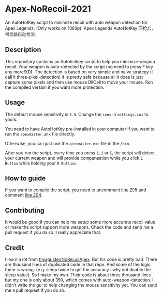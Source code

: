 # Apex-NoRecoil-2021
An AutoHotKey script to minimize recoil with auto weapon detection for Apex Legends. (Only works on 1080p). Apex Legends AutoHotKey 压枪宏，带武器自动检测.

## Description
This repository contains an Autohotkey script to help you minimize weapon recoil. Your weapon is auto-detected by the script (no need to press F key any more!XD). The detection is based on very simple and naive strategy (I call it three-pixel-detection) It is pretty safe because all it does is just capture some pixels and then use mouse DllCall to move your mouse. Run the compiled version if you want more protection.

## Usage
The default mouse sensitivity is `5.0`. Change the `sens` in `settings.ini` to yours.

You need to have AutoHotKey pre-installed in your computer if you want to run the `apexmaster.ahk` file directly.

Otherwise, you can just use the `apexmaster.exe` file in the `/bin`.

After you run the script, every time you press `1`, `2` or `E`, the script will detect your current weapon and will provide compensation while you click `L Button` while holding your `R Buttion`.

## How to guide
If you want to compile the script, you need to uncomment [line 295](https://github.com/mgsweet/Apex-NoRecoil-2021/blob/65b3f2e9e623652597be86cff00af7ab862b10f7/apexmaster.ahk#L295) and comment [line 294](https://github.com/mgsweet/Apex-NoRecoil-2021/blob/65b3f2e9e623652597be86cff00af7ab862b10f7/apexmaster.ahk#L294).

## Contributing
It would be good if you can help me setup some more accurate recoil value or make the script support more weapons. Check the code and send me a pull request if you do so. I really appreciate that. 

## Credit
I learn a lot from [thyaguster/NoRecoilApex](https://github.com/thyaguster/NoRecoilApex). But his code is pretty bad. There are thousand lines of duplicated code in that repo. And some of the logic there is wrong. (e.g. sleep twice to get the accuracy...why not double the sleep value). So I make my own. Their code is about three thousand lines but my one is only about 350, which comes with auto-weapon-detection. I didn't write the gui to help changing the mouse sensitivity yet. You can send me a pull request if you do so.
